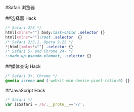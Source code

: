 #Safari 浏览器

##选择器 Hack

```css
/* Safari 2/3 */
html[xmlns*=""] body:last-child .selector {} 
html[xmlns*=""]:root .selector  {}
/* Safari 2/3.1, Opera 9.25 */
*|html[xmlns*=""] .selector {}
/* Safari 5- and Chrome 24- */
::made-up-pseudo-element, .selector {}
```

##媒体查询 Hack

```css
/* Safari 3+, Chrome */
@media screen and (-webkit-min-device-pixel-ratio:0) {}
```

##JavaScript Hack

```js
/* Safari */
var isSafari = /a/.__proto__=='//';
```
